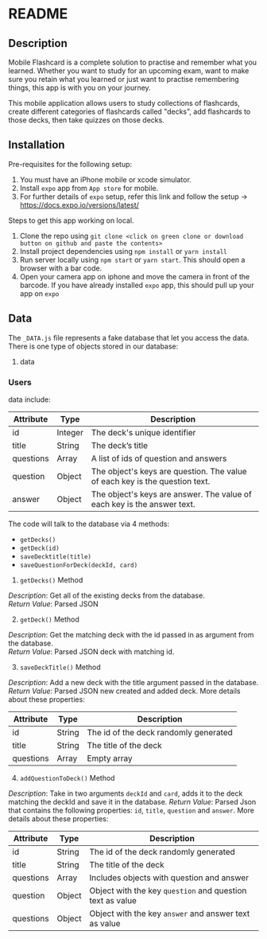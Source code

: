 # README
## Description
 Mobile Flashcard is a complete solution to practise and remember what you learned. Whether you want to study for an upcoming exam, want to make sure you retain what you learned or just want to practise remembering things, this app is with you on your journey.
  
This mobile application allows users to study collections of flashcards, create different categories of flashcards called "decks", add flashcards to those decks, then take quizzes on those decks.

## Installation
Pre-requisites for the following setup:
 1. You must have an iPhone mobile or xcode simulator.
 2. Install `expo` app from `App store` for mobile.
 3. For further details of `expo` setup, refer this link and follow the setup -> https://docs.expo.io/versions/latest/ 

Steps to get this app working on local.
   1. Clone the repo using `git clone <click on green clone or download button on github and paste the contents>`
   2. Install project dependencies using `npm install` or `yarn install`
   3. Run server locally using `npm start` or `yarn start`. This should open a browser with a bar code.
   4. Open your camera app on iphone and move the camera in front of the barcode. If you have already installed `expo` app, this should pull up your app on `expo`

## Data
The `_DATA.js` file represents a fake database that let you access the data. There is one type of objects stored in our database:
 1.  data

### Users

data include:

| Attribute    | Type             | Description           |
|-----------------|------------------|-------------------         |
| id                 | Integer           | The deck's unique identifier |
| title          | String           | The deck’s title    |
| questions | Array | A list of ids of question and answers|
| question      | Object         |  The object's keys are question. The value of each key is the question text. 
| answer      | Object         |  The object's keys are answer. The value of each key is the answer text.

The code will talk to the database via 4 methods:
* `getDecks()`
* `getDeck(id)`
* `saveDecktitle(title)`
* `saveQuestionForDeck(deckId, card)`

1) `getDecks()` Method

*Description*: Get all of the existing decks from the database.  
*Return Value*: Parsed JSON

2) `getDeck()` Method

*Description*: Get the matching deck with the id passed in as argument from the database.  
*Return Value*: Parsed JSON deck with matching id.

3) `saveDeckTitle()` Method

*Description*: Add a new deck with the title argument passed in the database.  
*Return Value*:  Parsed JSON new created and added deck. More details about these properties:

| Attribute | Type | Description |
|-----------------|------------------|-------------------|
| id | String | The id of the deck randomly generated|
| title| String | The title of the deck |
| questions | Array | Empty array  |


4) `addQuestionToDeck()` Method

*Description*: Take in two arguments `deckId` and `card`, adds it to the deck matching the deckId and save it in the database.
*Return Value*: Parsed Json that contains the following properties: `id`, `title`, `question` and `answer`. More details about these properties:

| Attribute | Type | Description |
|-----------------|------------------|-------------------|
| id | String | The id of the deck randomly generated|
| title| String | The title of the deck |
| questions | Array | Includes objects with question and answer  |
| question | Object | Object with the key `question` and question text as value  |
| questions | Object | Object with the key `answer` and answer text as value  |
